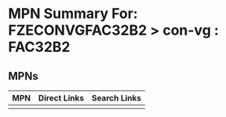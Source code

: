 



# MPN Summary For: FZECONVGFAC32B2 > con-vg : FAC32B2

## MPNs
  

|MPN|Direct Links|Search Links|
| :--- | :--- | :--- |
||||
